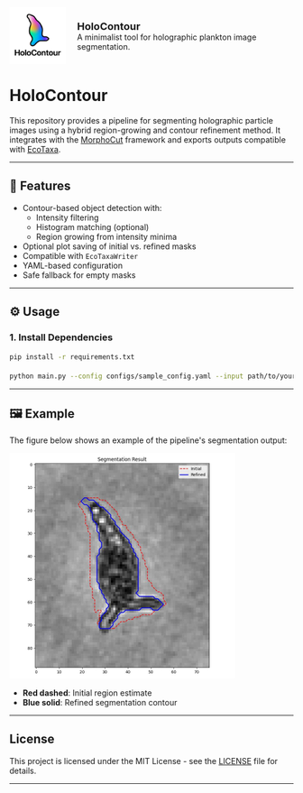 <div style="display: flex; align-items: center; gap: 20px;">
  <img src="assets/logo.png" alt="HoloContour Logo" width="100"/>
  <div>
    <p style="font-size: 18px; margin: 0;"><strong>HoloContour</strong></p>
    <p style="font-size: 14px; margin: 0;">A minimalist tool for holographic plankton image segmentation.</p>
  </div>
</div>




# HoloContour

This repository provides a pipeline for segmenting holographic particle images using a hybrid region-growing and contour refinement method. It integrates with the [MorphoCut](https://github.com/morphocut/morphocut) framework and exports outputs compatible with [EcoTaxa](https://ecotaxa.obs-vlfr.fr/).

---

## 🚀 Features

- Contour-based object detection with:
  - Intensity filtering
  - Histogram matching (optional)
  - Region growing from intensity minima
- Optional plot saving of initial vs. refined masks
- Compatible with `EcoTaxaWriter`
- YAML-based configuration
- Safe fallback for empty masks

---

## ⚙️ Usage

### 1. Install Dependencies

```bash
pip install -r requirements.txt

python main.py --config configs/sample_config.yaml --input path/to/your/data
```

---

## 🖼 Example

The figure below shows an example of the pipeline's segmentation output:
  
<p align="left">
  <img src="assets/sample.jpg" alt="Segmentation Result" width="400"/>
</p>


- **Red dashed**: Initial region estimate
- **Blue solid**: Refined segmentation contour

---
## License

This project is licensed under the MIT License - see the [LICENSE](LICENSE) file for details.

---

